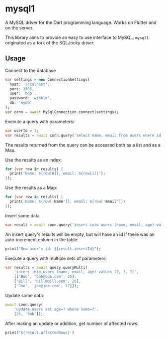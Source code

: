 mysql1
======

A MySQL driver for the Dart programming language. Works on Flutter and on the server.

This library aims to provide an easy to use interface to MySQL. `mysql1` originated 
as a fork of the SQLJocky driver.

Usage
-----

Connect to the database

```dart
var settings = new ConnectionSettings(
  host: 'localhost', 
  port: 3306,
  user: 'bob',
  password: 'wibble',
  db: 'mydb'
);
var conn = await MySqlConnection.connect(settings);
```

Execute a query with parameters:

```dart
var userId = 1;
var results = await conn.query('select name, email from users where id = ?', [userId]);
```

The results returned from the query can be accessed both as a list and as a Map. 

Use the results as an index:

```dart
for (var row in results) {
  print('Name: ${row[0]}, email: ${row[1]}');
});
```

Use the results as a Map:

```dart
for (var row in results) {
  print('Name: ${row['Name']}, email: ${row['email']})
});
```


Insert some data

```dart
var result = await conn.query('insert into users (name, email, age) values (?, ?, ?)', ['Bob', 'bob@bob.com', 25]);
```

An insert query's results will be empty, but will have an id if there was an auto-increment column in the table:

```dart
print("New user's id: ${result.insertId}");
```

Execute a query with multiple sets of parameters:

```dart
var results = await query.queryMulti(
    'insert into users (name, email, age) values (?, ?, ?)',
    [['Bob', 'bob@bob.com', 25],
    ['Bill', 'bill@bill.com', 26],
    ['Joe', 'joe@joe.com', 37]]);
```

Update some data:

```dart
await conn.query(
    'update users set age=? where name=?',
    [26, 'Bob']);
```

After making an update or addition, get number of affected rows:

```dart
print('${result.affectedRows}')
```
